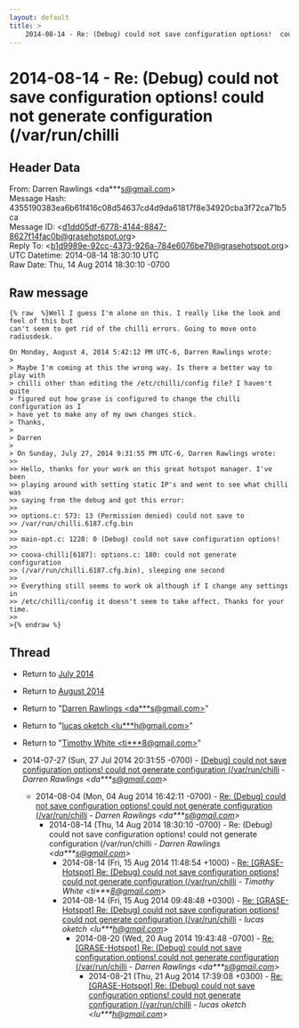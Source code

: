 ```yaml
---
layout: default
title: >
    2014-08-14 - Re: (Debug) could not save configuration options!  could not generate configuration (/var/run/chilli
---
```


# 2014-08-14 - Re: (Debug) could not save configuration options!  could not generate configuration (/var/run/chilli

## Header Data

From: Darren Rawlings \<da***s@gmail.com\><br>
Message Hash: 4355190383ea6b61f416c08d54637cd4d9da61817f8e34920cba3f72ca71b5ca<br>
Message ID: \<d1dd05df-6778-4144-8847-8627f14fac0b@grasehotspot.org\><br>
Reply To: \<b1d9989e-92cc-4373-926a-784e6076be79@grasehotspot.org\><br>
UTC Datetime: 2014-08-14 18:30:10 UTC<br>
Raw Date: Thu, 14 Aug 2014 18:30:10 -0700<br>

## Raw message

```
{% raw  %}Well I guess I'm alone on this. I really like the look and feel of this but 
can't seem to get rid of the chilli errors. Going to move onto radiusdesk.

On Monday, August 4, 2014 5:42:12 PM UTC-6, Darren Rawlings wrote:
>
> Maybe I'm coming at this the wrong way. Is there a better way to play with 
> chilli other than editing the /etc/chilli/config file? I haven't quite 
> figured out how grase is configured to change the chilli configuration as I 
> have yet to make any of my own changes stick. 
> Thanks,
>
> Darren
>
> On Sunday, July 27, 2014 9:31:55 PM UTC-6, Darren Rawlings wrote:
>>
>> Hello, thanks for your work on this great hotspot manager. I've been 
>> playing around with setting static IP's and went to see what chilli was 
>> saying from the debug and got this error:
>>
>> options.c: 573: 13 (Permission denied) could not save to 
>> /var/run/chilli.6187.cfg.bin
>>
>> main-opt.c: 1228: 0 (Debug) could not save configuration options!
>>
>> coova-chilli[6187]: options.c: 180: could not generate configuration 
>> (/var/run/chilli.6187.cfg.bin), sleeping one second
>>
>> Everything still seems to work ok although if I change any settings in 
>> /etc/chilli/config it doesn't seem to take affect. Thanks for your time.
>>
>{% endraw %}
```

## Thread

+ Return to [July 2014](/archive/2014/07)
+ Return to [August 2014](/archive/2014/08)

+ Return to "[Darren Rawlings <da***s<span>@</span>gmail.com>](/authors/da___s_at_gmail_com)"
+ Return to "[lucas oketch <lu***h<span>@</span>gmail.com>](/authors/lu___h_at_gmail_com)"
+ Return to "[Timothy White <ti***8<span>@</span>gmail.com>](/authors/ti___8_at_gmail_com)"

+ 2014-07-27 (Sun, 27 Jul 2014 20:31:55 -0700) - [(Debug) could not save configuration options!  could not generate configuration (/var/run/chilli](/archive/2014/07/f68527adddb759abce26d8ea744ba0b0d09e0f2d534a8b3a17e2c99d2effa7c2) - _Darren Rawlings \<da***s@gmail.com\>_
  + 2014-08-04 (Mon, 04 Aug 2014 16:42:11 -0700) - [Re: (Debug) could not save configuration options!  could not generate configuration (/var/run/chilli](/archive/2014/08/02a1f3afa1cdd5aace364e94030795f36389f4a792837fb82fa3f61cd37aca5e) - _Darren Rawlings \<da***s@gmail.com\>_
    + 2014-08-14 (Thu, 14 Aug 2014 18:30:10 -0700) - Re: (Debug) could not save configuration options!  could not generate configuration (/var/run/chilli - _Darren Rawlings \<da***s@gmail.com\>_
      + 2014-08-14 (Fri, 15 Aug 2014 11:48:54 +1000) - [Re: [GRASE-Hotspot] Re: (Debug) could not save configuration options! could not generate configuration (/var/run/chilli](/archive/2014/08/9b9900254c672bcdcd85992f0e61175fb17e43a2d79a428d482c6b89d40d6950) - _Timothy White \<ti***8@gmail.com\>_
      + 2014-08-14 (Fri, 15 Aug 2014 09:48:48 +0300) - [Re: [GRASE-Hotspot] Re: (Debug) could not save configuration options! could not generate configuration (/var/run/chilli](/archive/2014/08/ce5ce4d9407966df6c8e235381d005880d61f794e7a4f4b5f85243276d9fb538) - _lucas oketch \<lu***h@gmail.com\>_
        + 2014-08-20 (Wed, 20 Aug 2014 19:43:48 -0700) - [Re: [GRASE-Hotspot] Re: (Debug) could not save configuration options! could not generate configuration (/var/run/chilli](/archive/2014/08/4a957749de15fcedaaa539a38c6b1a8cb964caa229b68c459316f5e781f582ae) - _Darren Rawlings \<da***s@gmail.com\>_
          + 2014-08-21 (Thu, 21 Aug 2014 17:39:08 +0300) - [Re: [GRASE-Hotspot] Re: (Debug) could not save configuration options! could not generate configuration (/var/run/chilli](/archive/2014/08/919aa70e51b755a371eef59088f6fc7ce81300259ac780996b30d22ab6b8257a) - _lucas oketch \<lu***h@gmail.com\>_

